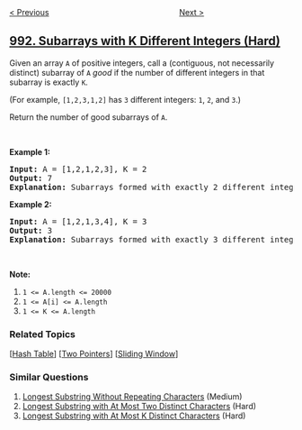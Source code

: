 <!--|This file generated by command(leetcode description); DO NOT EDIT.    |-->
<!--+----------------------------------------------------------------------+-->
<!--|@author    openset <openset.wang@gmail.com>                           |-->
<!--|@link      https://github.com/openset                                 |-->
<!--|@home      https://github.com/tonymontaro/leetcode-hints                        |-->
<!--+----------------------------------------------------------------------+-->

[< Previous](https://github.com/tonymontaro/leetcode-hints/tree/master/problems/broken-calculator "Broken Calculator")
　　　　　　　　　　　　　　　　
[Next >](https://github.com/tonymontaro/leetcode-hints/tree/master/problems/cousins-in-binary-tree "Cousins in Binary Tree")

## [992. Subarrays with K Different Integers (Hard)](https://leetcode.com/problems/subarrays-with-k-different-integers "K 个不同整数的子数组")

<p>Given an array <code>A</code> of positive integers, call a (contiguous, not necessarily distinct) subarray of <code>A</code> <em>good</em> if the number of different integers in that subarray is exactly <code>K</code>.</p>

<p>(For example, <code>[1,2,3,1,2]</code> has <code>3</code> different integers: <code>1</code>, <code>2</code>, and <code>3</code>.)</p>

<p>Return the number of good subarrays of <code>A</code>.</p>

<p>&nbsp;</p>

<p><strong>Example 1:</strong></p>

<pre>
<strong>Input: </strong>A = <span id="example-input-1-1">[1,2,1,2,3]</span>, K = <span id="example-input-1-2">2</span>
<strong>Output: </strong><span id="example-output-1">7</span>
<strong>Explanation: </strong>Subarrays formed with exactly 2 different integers: [1,2], [2,1], [1,2], [2,3], [1,2,1], [2,1,2], [1,2,1,2].
</pre>

<p><strong>Example 2:</strong></p>

<pre>
<strong>Input: </strong>A = <span id="example-input-2-1">[1,2,1,3,4]</span>, K = <span id="example-input-2-2">3</span>
<strong>Output: </strong><span id="example-output-2">3</span>
<strong>Explanation: </strong>Subarrays formed with exactly 3 different integers: [1,2,1,3], [2,1,3], [1,3,4].
</pre>

<p>&nbsp;</p>

<p><strong>Note:</strong></p>

<ol>
	<li><code>1 &lt;= A.length &lt;= 20000</code></li>
	<li><code>1 &lt;= A[i] &lt;= A.length</code></li>
	<li><code>1 &lt;= K &lt;= A.length</code></li>
</ol>

### Related Topics
  [[Hash Table](https://github.com/tonymontaro/leetcode-hints/tree/master/tag/hash-table/README.md)]
  [[Two Pointers](https://github.com/tonymontaro/leetcode-hints/tree/master/tag/two-pointers/README.md)]
  [[Sliding Window](https://github.com/tonymontaro/leetcode-hints/tree/master/tag/sliding-window/README.md)]

### Similar Questions
  1. [Longest Substring Without Repeating Characters](https://github.com/tonymontaro/leetcode-hints/tree/master/problems/longest-substring-without-repeating-characters) (Medium)
  1. [Longest Substring with At Most Two Distinct Characters](https://github.com/tonymontaro/leetcode-hints/tree/master/problems/longest-substring-with-at-most-two-distinct-characters) (Hard)
  1. [Longest Substring with At Most K Distinct Characters](https://github.com/tonymontaro/leetcode-hints/tree/master/problems/longest-substring-with-at-most-k-distinct-characters) (Hard)
